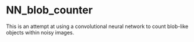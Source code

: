 # NN_blob_counter

This is an attempt at using a convolutional neural network to count blob-like objects within noisy images.
